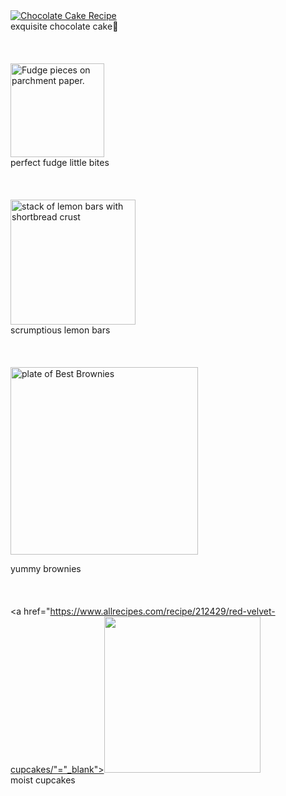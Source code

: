 <!DOCTYPE html>
<html>
<head>
  <meta charset="utf-8">
  <meta name="viewport" content="width=device-width">

</head>
<body>
<a href="https://bakeeverything.com/blogs/news/chocolate-cake-recipe?msclkid=9b944f983689152a25322a32d373459c&utm_source=bing&utm_medium=cpc&utm_campaign=DSA%20-%20Bake%20Everything&utm_term=bakeeverything&utm_content=Bake%20Everything%20DSAtarget"="_blank"><img class="rimage__image fade-in lazyautosizes lazyloaded" data-widths="[180, 220, 300, 360, 460, 540, 720, 900, 1080, 1296, 1512, 1728, 2048]" data-aspectratio="1.4962593516209477" data-sizes="auto" alt="Chocolate Cake Recipe" data-srcset="//bakeeverything.com/cdn/shop/articles/Chocolate-Cake_180x.png?v=1580138257 180w, //bakeeverything.com/cdn/shop/articles/Chocolate-Cake_220x.png?v=1580138257 220w, //bakeeverything.com/cdn/shop/articles/Chocolate-Cake_300x.png?v=1580138257 300w, //bakeeverything.com/cdn/shop/articles/Chocolate-Cake_360x.png?v=1580138257 360w, //bakeeverything.com/cdn/shop/articles/Chocolate-Cake_460x.png?v=1580138257 460w, //bakeeverything.com/cdn/shop/articles/Chocolate-Cake_540x.png?v=1580138257 540w, //bakeeverything.com/cdn/shop/articles/Chocolate-Cake_720x.png?v=1580138257 720w, //bakeeverything.com/cdn/shop/articles/Chocolate-Cake_900x.png?v=1580138257 900w, //bakeeverything.com/cdn/shop/articles/Chocolate-Cake_1080x.png?v=1580138257 1080w, //bakeeverything.com/cdn/shop/articles/Chocolate-Cake_1296x.png?v=1580138257 1296w, //bakeeverything.com/cdn/shop/articles/Chocolate-Cake_1512x.png?v=1580138257 1512w, //bakeeverything.com/cdn/shop/articles/Chocolate-Cake_1728x.png?v=1580138257 1728w, //bakeeverything.com/cdn/shop/articles/Chocolate-Cake_2048x.png?v=1580138257 2048w" sizes="600px" srcset="//bakeeverything.com/cdn/shop/articles/Chocolate-Cake_180x.png?v=1580138257 180w, //bakeeverything.com/cdn/shop/articles/Chocolate-Cake_220x.png?v=1580138257 220w, //bakeeverything.com/cdn/shop/articles/Chocolate-Cake_300x.png?v=1580138257 300w, //bakeeverything.com/cdn/shop/articles/Chocolate-Cake_360x.png?v=1580138257 360w, //bakeeverything.com/cdn/shop/articles/Chocolate-Cake_460x.png?v=1580138257 460w, //bakeeverything.com/cdn/shop/articles/Chocolate-Cake_540x.png?v=1580138257 540w, //bakeeverything.com/cdn/shop/articles/Chocolate-Cake_720x.png?v=1580138257 720w, //bakeeverything.com/cdn/shop/articles/Chocolate-Cake_900x.png?v=1580138257 900w, //bakeeverything.com/cdn/shop/articles/Chocolate-Cake_1080x.png?v=1580138257 1080w, //bakeeverything.com/cdn/shop/articles/Chocolate-Cake_1296x.png?v=1580138257 1296w, //bakeeverything.com/cdn/shop/articles/Chocolate-Cake_1512x.png?v=1580138257 1512w, //bakeeverything.com/cdn/shop/articles/Chocolate-Cake_1728x.png?v=1580138257 1728w, //bakeeverything.com/cdn/shop/articles/Chocolate-Cake_2048x.png?v=1580138257 2048w" style=""></a>
</body>
</html>
<br>
exquisite chocolate cake🍰
 <br>
<br>
<br>
<br>
<a href="https://anitalianinmykitchen.com/chocolate-fudge/"="_blank"><img decoding="async" width="150" height="" src="https://anitalianinmykitchen.com/wp-content/uploads/2019/03/fudge-1-of-1-690x1024.jpg" alt="Fudge pieces on parchment paper." data-lazy-srcset="https://anitalianinmykitchen.com/wp-content/uploads/2019/03/fudge-1-of-1-690x1024.jpg 690w, https://anitalianinmykitchen.com/wp-content/uploads/2019/03/fudge-1-of-1-202x300.jpg 202w, https://anitalianinmykitchen.com/wp-content/uploads/2019/03/fudge-1-of-1-1036x1536.jpg 1036w, https://anitalianinmykitchen.com/wp-content/uploads/2019/03/fudge-1-of-1-150x223.jpg 150w, https://anitalianinmykitchen.com/wp-content/uploads/2019/03/fudge-1-of-1.jpg 1200w" data-lazy-sizes="(max-width: 690px) 100vw, 690px" data-lazy-src="https://anitalianinmykitchen.com/wp-content/uploads/2019/03/fudge-1-of-1-690x1024.jpg" data-ll-status="loaded" class="entered lazyloaded" sizes="(max-width: 690px) 100vw, 690px" srcset="https://anitalianinmykitchen.com/wp-content/uploads/2019/03/fudge-1-of-1-690x1024.jpg 690w, https://anitalianinmykitchen.com/wp-content/uploads/2019/03/fudge-1-of-1-202x300.jpg 202w, https://anitalianinmykitchen.com/wp-content/uploads/2019/03/fudge-1-of-1-1036x1536.jpg 1036w, https://anitalianinmykitchen.com/wp-content/uploads/2019/03/fudge-1-of-1-150x223.jpg 150w, https://anitalianinmykitchen.com/wp-content/uploads/2019/03/fudge-1-of-1.jpg 1200w"></a>
<br>
 perfect fudge little bites
  
<br>
<br>
<br>
<br>
  <a href="https://sallysbakingaddiction.com/lemon-bars-recipe/"="_blank"><img data-perfmatters-preload="" decoding="async" width="200" height="" data-pin-nopin="nopin" data-pin-url="https://sallysbakingaddiction.com/lemon-bars-recipe/?tp_image_id=67216&amp;pin_title=TGVtb24gQmFycyB3aXRoIFNob3J0YnJlYWQgQ3J1c3Q%3D" data-pin-title="Lemon Bars with Shortbread Crust" src="https://sallysbakingaddiction.com/wp-content/uploads/2019/02/lemon-bars-2.jpg" alt="stack of lemon bars with shortbread crust" class="wp-image-67216" srcset="https://sallysbakingaddiction.com/wp-content/uploads/2019/02/lemon-bars-2.jpg 1200w, https://sallysbakingaddiction.com/wp-content/uploads/2019/02/lemon-bars-2-300x450.jpg 300w, https://sallysbakingaddiction.com/wp-content/uploads/2019/02/lemon-bars-2-600x900.jpg 600w, https://sallysbakingaddiction.com/wp-content/uploads/2019/02/lemon-bars-2-500x750.jpg 500w, https://sallysbakingaddiction.com/wp-content/uploads/2019/02/lemon-bars-2-1024x1536.jpg 1024w, https://sallysbakingaddiction.com/wp-content/uploads/2019/02/lemon-bars-2-425x638.jpg 425w, https://sallysbakingaddiction.com/wp-content/uploads/2019/02/lemon-bars-2-150x225.jpg 150w" sizes="(max-width: 1200px) 100vw, 1200px"></a>
  
  <br>
scrumptious lemon bars
<br>
<br>
<br>
<br>
<a herf="https://www.allrecipes.com/recipe/274800/coffee-brownies/"="_blank"><img data-src="https://www.allrecipes.com/thmb/vtfBCL_rVRo__MwHrw66BU8i9lY=/1500x0/filters:no_upscale():max_bytes(150000):strip_icc():format(webp)/10549-Best-brownies-mfs_001-8254837385364a4585e038c4f2a0a20f.jpg" width="300" height="" data-srcset="https://www.allrecipes.com/thmb/c5f1R6g72tK86dj6pM5choP3LvM=/750x0/filters:no_upscale():max_bytes(150000):strip_icc():format(webp)/10549-Best-brownies-mfs_001-8254837385364a4585e038c4f2a0a20f.jpg 750w" data-sizes="750px" alt="plate of Best Brownies" class="universal-image__image ls-is-cached lazyloaded" data-expand="300" data-hi-res-src="https://www.allrecipes.com/thmb/vtfBCL_rVRo__MwHrw66BU8i9lY=/1500x0/filters:no_upscale():max_bytes(150000):strip_icc():format(webp)/10549-Best-brownies-mfs_001-8254837385364a4585e038c4f2a0a20f.jpg" id="mntl-sc-block-image_1-0-1" data-click-tracked="true" data-tracking-container="true" data-img-lightbox="true" sizes="750px" srcset="https://www.allrecipes.com/thmb/c5f1R6g72tK86dj6pM5choP3LvM=/750x0/filters:no_upscale():max_bytes(150000):strip_icc():format(webp)/10549-Best-brownies-mfs_001-8254837385364a4585e038c4f2a0a20f.jpg 750w" src="https://www.allrecipes.com/thmb/vtfBCL_rVRo__MwHrw66BU8i9lY=/1500x0/filters:no_upscale():max_bytes(150000):strip_icc():format(webp)/10549-Best-brownies-mfs_001-8254837385364a4585e038c4f2a0a20f.jpg"></a>
  
 yummy brownies
<br>
<br>
<br>
<br>
<a href="https://www.allrecipes.com/recipe/212429/red-velvet-cupcakes/"="_blank"><img src="https://www.allrecipes.com/thmb/gWeI_uMmtTbBuVOjRjWZyjlN_5o=/1500x0/filters:no_upscale():max_bytes(150000):strip_icc():format(webp)/5789703-f0c4b179200b43a5bcd1ef90748c29fe.jpg" width="250" height="" srcset="https://www.allrecipes.com/thmb/d3swQwV-qjtE5-Bm6YgPS4j2l3o=/750x0/filters:no_upscale():max_bytes(150000):strip_icc():format(webp)/5789703-f0c4b179200b43a5bcd1ef90748c29fe.jpg 750w" sizes="750px" class="primary-image__image mntl-primary-image--blurry loaded" onload="(function(e){e.classList.add('loaded')})(this)" style="--blurry: url('data:image/gif;charset=utf-8;base64,R0lGODlhCQAHAPUAAAkFAgsGAw8DAw4CBAwGBhACARAIBhMLCRgRCRoREhkUEB4TFyYAACUMCC8HBS8HBy8JCCsYEjAKCT8BBDoOCzwMCj4MDTwpGi0kJ0IPC0MYElIMClkPEFQQD1MSEFUZGFcaGVkeIHwbImkjI3EqKHAtNnkqMIA0NJRTV45wSpV2YZuOfaWEZaWPeqeRerSFe8CTaaiQhrGXiridiMWpm8W5qdS3pc3CvsrKzMjMzdrb1djZ3djd4eLn6wkFAgkFAiwAAAAACQAHAEUISgBJaHBQw4WJFQ0u2OiQAcUOGi8eANAxAkEBHjJalKiQAMMCBRM4ECAQQUWAEzEkDPiQIwWMGRRw9LjBAoKADR4MiAjBAISFAwEBADs=')"></a>
<br>
moist cupcakes
  
  
  
  
